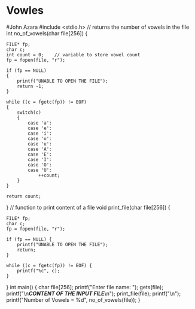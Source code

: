 # Vowles
#John Azara
#include <stdio.h>
// returns the number of vowels in the file
int no_of_vowels(char file[256]) 
{
    
    FILE* fp;
    char c;
    int count = 0;    // variable to store vowel count
    fp = fopen(file, "r");
    
    if (fp == NULL) 
    {
        printf("UNABLE TO OPEN THE FILE");
        return -1;
    }
    
    while ((c = fgetc(fp)) != EOF) 
    {
        switch(c)
        {
            case 'a':
            case 'e':
            case 'i':
            case 'o':
            case 'u':
            case 'A':
            case 'E':
            case 'I':
            case 'O':
            case 'U':
                ++count;        
        }
    }
    
    return count;
    
}
// function to print content of a file
void print_file(char file[256]) 
{
    
    FILE* fp;
    char c;
    fp = fopen(file, "r");
    
    if (fp == NULL) {
        printf("UNABLE TO OPEN THE FILE");
        return;
    }
    
    while ((c = fgetc(fp)) != EOF) {
        printf("%c", c);
    }
    
}
int main()
{
    char file[256];
    printf("Enter file name: ");
    gets(file);
    printf("\n***CONTENT OF THE INPUT FILE***\n");
    print_file(file);
    printf("\n");
    printf("Number of Vowels = %d", no_of_vowels(file));
}
